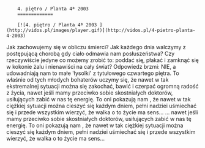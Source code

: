
        4. piętro / Planta 4ª 2003 
        =============
        
        [![4. piętro / Planta 4ª 2003 ](http://vidos.pl/images/player.gif)](http://vidos.pl/4-pietro-planta-4-2003)
        
        
 Jak zachowujemy się w obliczu śmierci? Jak każdego dnia walczymy z postępującą chorobą gdy ciało odmawia nam posłuszeństwa? Czy rzeczywiście jedyne co możemy zrobić to: poddać się, płakać i zamknąć się w kokonie żalu i nienawiści na cały świat? Odpowiedz brzmi: NIE, a udowadniają nam to małe 'łysolki' z tytułowego czwartego piętra. To właśnie od tych młodych bohaterów uczymy się, że nawet w tak ekstremalnej sytuacji można się zakochać, bawić i czerpać ogromną radość z życia, nawet jeśli mamy przeciwko sobie skostniałych doktorów, usiłujących zabić w nas tę energię. To oni pokazują nam , że nawet w tak ciężkiej sytuacji można cieszyć się każdym dniem, pełni nadziei uśmiechać się i przede wszystkim wierzyć, że walka o to życie ma sens...  ... nawet jeśli mamy przeciwko sobie skostniałych doktorów, usiłujących zabić w nas tę energię. To oni pokazują nam , że nawet w tak ciężkiej sytuacji można cieszyć się każdym dniem, pełni nadziei uśmiechać się i przede wszystkim wierzyć, że walka o to życie ma sens...
    